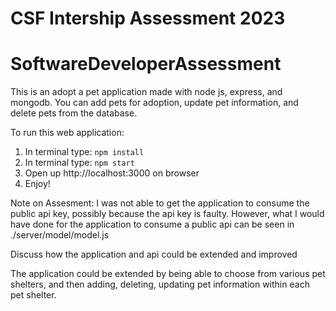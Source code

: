 # CSF Intership Assessment 2023

# SoftwareDeveloperAssessment

This is an adopt a pet application made with node js, express, and mongodb. You can add pets for adoption, update pet information, and delete pets from the database.

To run this web application:

1. In terminal type: ``` npm install ```
2. In terminal type: ``` npm start ```
3. Open up http://localhost:3000 on browser
4. Enjoy!

Note on Assesment: 
I was not able to get the application to consume the public api key, possibly because the api key is faulty. However, what I would have done for the application to consume a public api can be seen in ./server/model/model.js

Discuss how the application and api could be extended and improved

The application could be extended by being able to choose from various pet shelters, and then adding, deleting, updating pet information within each pet shelter.
